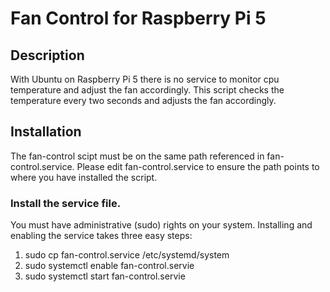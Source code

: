 # Fan Control for Raspberry Pi 5

## Description
With Ubuntu on Raspberry Pi 5 there is no service to monitor cpu temperature and adjust the fan accordingly. This script checks the temperature every two seconds and adjusts the fan accordingly. 

## Installation 
The fan-control scipt must be on the same path referenced in fan-control.service. Please edit fan-control.service to ensure the path points to where you have installed the script. 

### Install the service file.
You must have administrative (sudo) rights on your system. Installing and enabling the service takes three easy steps: 

1. sudo cp fan-control.service /etc/systemd/system
2. sudo systemctl enable fan-control.servie
3. sudo systemctl start fan-control.servie

